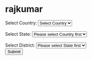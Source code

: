 # rajkumar
<!doctype html>
<html>
<head>
<meta charset="utf-8">
<title>Untitled Document</title>
<script>
var stateObject = {
"India": { "Delhi": ["new Delhi", "North Delhi"],
"Kerala": ["Thiruvananthapuram", "Palakkad"],
"Goa": ["North Goa", "South Goa"],
},
"Australia": {
"South Australia": ["Dunstan", "Mitchell"],
"Victoria": ["Altona", "Euroa"]
}, "Canada": {
"Alberta": ["Acadia", "Bighorn"],
"Columbia": ["Washington", ""]
},
}
window.onload = function () {
var countySel = document.getElementById("countySel"),
stateSel = document.getElementById("stateSel"),
districtSel = document.getElementById("districtSel");
for (var country in stateObject) {
countySel.options[countySel.options.length] = new Option(country, country);
}
countySel.onchange = function () {
stateSel.length = 1; // remove all options bar first
districtSel.length = 1; // remove all options bar first
if (this.selectedIndex < 1) return; // done
for (var state in stateObject[this.value]) {
stateSel.options[stateSel.options.length] = new Option(state, state);
}
}
countySel.onchange(); // reset in case page is reloaded
stateSel.onchange = function () {
districtSel.length = 1; // remove all options bar first
if (this.selectedIndex < 1) return; // done
var district = stateObject[countySel.value][this.value];
for (var i = 0; i < district.length; i++) {
districtSel.options[districtSel.options.length] = new Option(district[i], district[i]);
}
}
}
</script>
</head>
<body>
<form name="myform" id="myForm">
Select Country: <select name="state" id="countySel" size="1">
<option value="" selected="selected">Select Country</option>
</select>
<br>
<br>
Select State: <select name="countrya" id="stateSel" size="1">
<option value="" selected="selected">Please select Country first</option>
</select>
<br>
<br>
Select District: <select name="district" id="districtSel" size="1">
<option value="" selected="selected">Please select State first</option>
</select><br>
<input type="submit">
</form>
</body>
</html>
